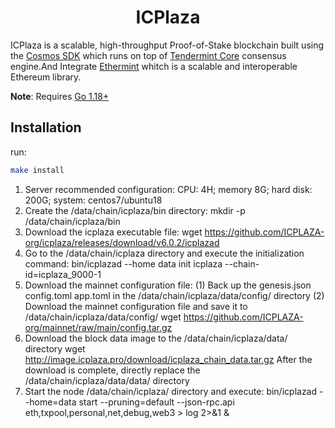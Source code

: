 <!--
parent:
  order: false
-->

<div align="center">
  <h1> ICPlaza </h1>
</div>

ICPlaza is a scalable, high-throughput Proof-of-Stake blockchain built using the [Cosmos SDK](https://github.com/cosmos/cosmos-sdk/) which runs on top of [Tendermint Core](https://github.com/tendermint/tendermint) consensus engine.And Integrate [Ethermint](https://github.com/evmos/ethermint) whitch is a scalable and interoperable Ethereum library.

**Note**: Requires [Go 1.18+](https://golang.org/dl/)

## Installation
 run:

```bash
make install
```
1. Server recommended configuration:
CPU: 4H; memory 8G; hard disk: 200G; system: centos7/ubuntu18
2. Create the /data/chain/icplaza/bin directory:
mkdir -p /data/chain/icplaza/bin
3. Download the icplaza executable file:
wget https://github.com/ICPLAZA-org/icplaza/releases/download/v6.0.2/icplazad
4. Go to the /data/chain/icplaza directory and execute the initialization command:
bin/icplazad --home data init icplaza --chain-id=icplaza_9000-1
5. Download the mainnet configuration file:
(1) Back up the genesis.json config.toml app.toml in the /data/chain/icplaza/data/config/ directory
(2) Download the mainnet configuration file and save it to /data/chain/icplaza/data/config/
wget https://github.com/ICPLAZA-org/mainnet/raw/main/config.tar.gz
6. Download the block data image to the /data/chain/icplaza/data/ directory
wget http://image.icplaza.pro/download/icplaza_chain_data.tar.gz
After the download is complete, directly replace the /data/chain/icplaza/data/data/ directory
7. Start the node /data/chain/icplaza/ directory and execute:
bin/icplazad --home=data start --pruning=default --json-rpc.api eth,txpool,personal,net,debug,web3 > log 2>&1 &

